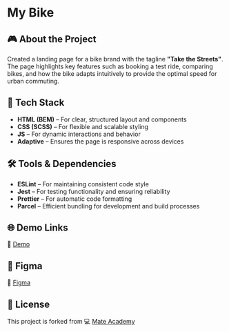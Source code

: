 # My Bike

## 🎮 About the Project
Created a landing page for a bike brand with the tagline **"Take the Streets"**. The page highlights key features such as booking a test ride, comparing bikes, and how the bike adapts intuitively to provide the optimal speed for urban commuting.

## 🚀 Tech Stack
- **HTML (BEM)** – For clear, structured layout and components
- **CSS (SCSS)** – For flexible and scalable styling
- **JS** – For dynamic interactions and behavior
- **Adaptive** – Ensures the page is responsive across devices

## 🛠️ Tools & Dependencies
- **ESLint** – For maintaining consistent code style
- **Jest** – For testing functionality and ensuring reliability
- **Prettier** – For automatic code formatting
- **Parcel** – Efficient bundling for development and build processes

## 🌐 Demo Links
🔗 [Demo](https://AndriiZakharenko.github.io/my-bike/)

## 🎨 Figma
🔗 [Figma](https://www.figma.com/file/NZQAIydtHo5QkINyGLHNcq/BIKE-New-Version?node-id=0%3A1)

## 📜 License
This project is forked from 💻 [Mate Academy](https://github.com/mate-academy/layout_landing-page)
